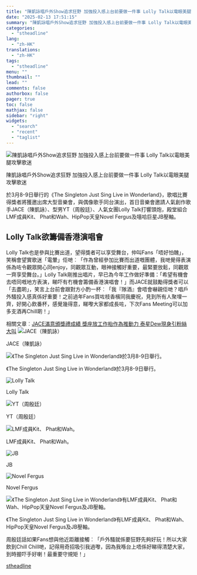 ```yaml
---
title: "陳凱詠唱戶外Show追求狂野 加強投入感上台前要做一件事 Lolly Talk以電眼美腿攻擊歌迷"
date: "2025-02-13 17:51:15"
summary: "陳凱詠唱戶外Show追求狂野 加強投入感上台前要做一件事 Lolly Talk以電眼美腿攻擊..."
categories:
  - "stheadline"
lang:
  - "zh-HK"
translations:
  - "zh-HK"
tags:
  - "stheadline"
menu: ""
thumbnail: ""
lead: ""
comments: false
authorbox: false
pager: true
toc: false
mathjax: false
sidebar: "right"
widgets:
  - "search"
  - "recent"
  - "taglist"
---
```


![陳凱詠唱戶外Show追求狂野 加強投入感上台前要做一件事 Lolly Talk以電眼美腿攻擊歌迷](https://image.stheadline.com/f/680p0/0x0/100/none/404d8a12e17b4d04fe7a9a51157e583d/stheadline/inewsmedia/20250213/_2025021317333626760.jpg)

陳凱詠唱戶外Show追求狂野 加強投入感上台前要做一件事 Lolly Talk以電眼美腿攻擊歌迷




於3月8-9日舉行的《The Singleton Just Sing Live in Wonderland》，歌唱比賽得獎者將獲邀出席大型音樂會，與偶像歌手同台演出，首日音樂會邀請人氣創作歌手JACE（陳凱詠）、型男YT（周殷廷）、人氣女團Lolly Talk打響頭炮，殿堂組合LMF成員Kit、 Phat和Wah、HipPop天皇Novel Fergus及嘻哈巨星JB壓軸。

Lolly Talk欲籌備香港演唱會
------------------

Lolly Talk也是參與比賽出道，望得獎者可以享受舞台，仲叫Fans「唔好怕醜」，笑稱會望實歌迷「電暈」佢哋︰「作為曾經參加比賽而出道嘅團體，我哋覺得表演係為咗令觀眾開心同enjoy，同觀眾互動，眼神接觸好重要，最緊要放鬆，同觀眾一齊享受舞台。」Lolly Talk剛推出唱片，早已為今年工作做好準備：「希望有機會去唔同嘅地方表演，睇吓有冇機會籌備香港演唱會！」而JACE就鼓勵得獎者可以「去盡啲」，笑言上台前會跟對方小酌一杯︰「我『隊酒』會唔會嚇親佢哋？唱戶外騷投入感真係好重要！之前過年Fans買咗枝香檳同我慶祝，見到所有人聚埋一齊，好開心飲番杯，感覺幾得意，睇嚟大家都成長咗，下次Fans Meeting可以加多支酒再Chill啲！」

相關文章︰[JACE滿意頒獎禮成績 獎座放工作枱作為推動力 泰星Dew現身引粉絲大叫](https://www.stheadline.com/film-drama/3418616/Jace%E6%BB%BF%E6%84%8F%E9%A0%92%E7%8D%8E%E7%A6%AE%E6%88%90%E7%B8%BE-%E7%8D%8E%E5%BA%A7%E6%94%BE%E5%B7%A5%E4%BD%9C%E6%9E%B1%E4%BD%9C%E7%82%BA%E6%8E%A8%E5%8B%95%E5%8A%9B-%E6%B3%B0%E6%98%9FDew%E7%8F%BE%E8%BA%AB%E5%BC%95%E7%B2%89%E7%B5%B2%E5%A4%A7%E5%8F%AB)
 ![JACE（陳凱詠）](https://image.hkhl.hk/f/1024p0/0x0/100/none/cb17d661e4adf8bc403681b95ab52888/2025-02/WhatsApp_Image_2025-02-13_at_16_38_26_2_.jpeg)


JACE（陳凱詠）



 ![《The Singleton Just Sing Live in Wonderland》於3月8-9日舉行。](https://image.hkhl.hk/f/1024p0/0x0/100/none/7f6062b821cf3ae3df8ea956ad979a43/2025-02/WhatsApp_Image_2025-02-13_at_16_38_27_1__0.jpeg)


《The Singleton Just Sing Live in Wonderland》於3月8-9日舉行。



 ![Lolly Talk](https://image.hkhl.hk/f/1024p0/0x0/100/none/1e098748a46925fc5570945cac156aad/2025-02/WhatsApp_Image_2025-02-13_at_16_38_25.jpeg)


Lolly Talk



 ![YT（周殷廷）](https://image.hkhl.hk/f/1024p0/0x0/100/none/23bf68684fdcf8e018b42d0f5f0652fe/2025-02/WhatsApp_Image_2025-02-13_at_16_38_27.jpeg)


YT（周殷廷）



 ![LMF成員Kit、 Phat和Wah。](https://image.hkhl.hk/f/1024p0/0x0/100/none/04f501cd216d11162b4a74804cf38620/2025-02/WhatsApp_Image_2025-02-13_at_16_38_26_1_.jpeg)


LMF成員Kit、 Phat和Wah。



 ![JB](https://image.hkhl.hk/f/1024p0/0x0/100/none/5d901929565d583223190a184eae5f86/2025-02/WhatsApp_Image_2025-02-13_at_16_38_26.jpeg)


JB



 ![Novel Fergus](https://image.hkhl.hk/f/1024p0/0x0/100/none/587daa4896b423a31284f26162686b0e/2025-02/WhatsApp_Image_2025-02-13_at_16_38_25_1_.jpeg)


Novel Fergus



 ![《The Singleton Just Sing Live in Wonderland》有LMF成員Kit、 Phat和Wah、HipPop天皇Novel Fergus及JB壓軸。](https://image.hkhl.hk/f/1024p0/0x0/100/none/643eef5259a5dafc0eef7ea6c7c0aac4/2025-02/WhatsApp_Image_2025-02-13_at_16_38_27_2_.jpeg)


《The Singleton Just Sing Live in Wonderland》有LMF成員Kit、 Phat和Wah、HipPop天皇Novel Fergus及JB壓軸。




周殷廷話如果Fans想與他近距離接觸︰「戶外騷就係要狂野先夠好玩！所以大家飲到Chill Chill哋，記得用奇招吸引我過嚟，因為我喺台上唔係好睇得清楚大家，到時握吓手好喇！最重要守規矩！」

[stheadline](https://std.stheadline.com/realtime/article/2052600/即時-娛樂-陳凱詠唱戶外Show追求狂野-加強投入感上台前要做一件事-Lolly-Talk以電眼美腿攻擊歌迷)
